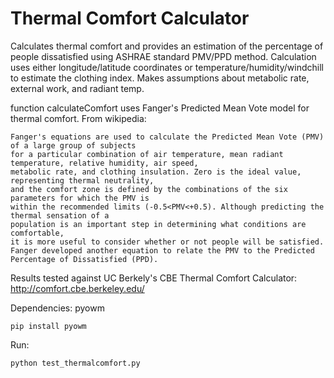# Thermal Comfort Calculator

Calculates thermal comfort and provides an estimation of the percentage of people dissatisfied using ASHRAE standard PMV/PPD method. Calculation uses either longitude/latitude coordinates or temperature/humidity/windchill to estimate the clothing index. Makes assumptions about metabolic rate, external work, and radiant temp. 

function calculateComfort uses Fanger's Predicted Mean Vote model for thermal comfort. 
From wikipedia:
```
Fanger's equations are used to calculate the Predicted Mean Vote (PMV) of a large group of subjects 
for a particular combination of air temperature, mean radiant temperature, relative humidity, air speed, 
metabolic rate, and clothing insulation. Zero is the ideal value, representing thermal neutrality, 
and the comfort zone is defined by the combinations of the six parameters for which the PMV is 
within the recommended limits (-0.5<PMV<+0.5). Although predicting the thermal sensation of a 
population is an important step in determining what conditions are comfortable, 
it is more useful to consider whether or not people will be satisfied. 
Fanger developed another equation to relate the PMV to the Predicted Percentage of Dissatisfied (PPD).
```

Results tested against UC Berkely's CBE Thermal Comfort Calculator: http://comfort.cbe.berkeley.edu/


Dependencies: pyowm 

`
pip install pyowm
`


Run: 

`
python test_thermalcomfort.py
`
